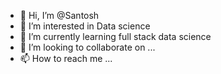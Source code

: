 - 👋 Hi, I’m @Santosh
- 👀 I’m interested in Data science
- 🌱 I’m currently learning full stack data science
- 💞️ I’m looking to collaborate on ...
- 📫 How to reach me ...

<!---
Santosh-08/Santosh-08 is a ✨ special ✨ repository because its `README.md` (this file) appears on your GitHub profile.
You can click the Preview link to take a look at your changes.
--->
